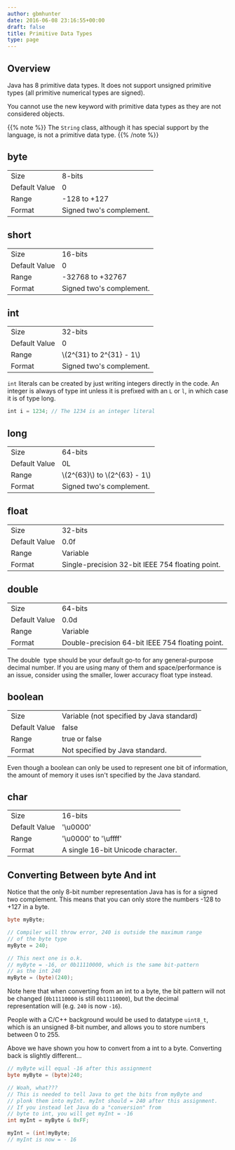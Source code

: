 ```yaml
---
author: gbmhunter
date: 2016-06-08 23:16:55+00:00
draft: false
title: Primitive Data Types
type: page
---
```


## Overview

Java has 8 primitive data types. It does not support unsigned primitive types (all primitive numerical types are signed).

You cannot use the new keyword with primitive data types as they are not considered objects.

{{% note %}}
The `String` class, although it has special support by the language, is not a primitive data type.
{{% /note %}}

## byte

<table><tbody ><tr >
<td >Size
</td>
<td >8-bits
</td></tr><tr >
<td >Default Value
</td>
<td >0
</td></tr><tr >
<td >Range
</td>
<td >-128 to +127
</td></tr><tr >
<td >Format
</td>
<td >Signed two's complement.
</td></tr></tbody></table>

## short

<table><tbody ><tr >
<td >Size
</td>
<td >16-bits
</td></tr><tr >
<td >Default Value
</td>
<td >0
</td></tr><tr >
<td >Range
</td>
<td >-32768 to +32767
</td></tr><tr >
<td >Format
</td>
<td >Signed two's complement.
</td></tr></tbody></table>

## int

<table><tbody ><tr >
<td >Size
</td>
<td >32-bits
</td></tr><tr >
<td >Default Value
</td>
<td >0
</td></tr><tr >
<td >Range
</td>
<td >\(2^{31} to 2^{31} - 1\)
</td></tr><tr >
<td >Format
</td>
<td >Signed two's complement.
</td></tr></tbody></table>

`int` literals can be created by just writing integers directly in the code. An integer is always of type int unless it is prefixed with an `L` or `l`, in which case it is of type long.
    
```java
int i = 1234; // The 1234 is an integer literal
```

## long

<table><tbody ><tr >
<td >Size
</td>
<td >64-bits
</td></tr><tr >
<td >Default Value
</td>
<td >0L
</td></tr><tr >
<td >Range
</td>
<td >\(2^{63}\) to \(2^{63} - 1\)
</td></tr><tr >
<td >Format
</td>
<td >Signed two's complement.
</td></tr></tbody></table>

## float

<table><tbody ><tr >
<td >Size
</td>
<td >32-bits
</td></tr><tr >
<td >Default Value
</td>
<td >0.0f
</td></tr><tr >
<td >Range
</td>
<td >Variable
</td></tr><tr >
<td >Format
</td>
<td >Single-precision 32-bit IEEE 754 floating point.
</td></tr></tbody></table>

## double

<table><tbody ><tr >
<td >Size
</td>
<td >64-bits
</td></tr><tr >
<td >Default Value
</td>
<td >0.0d
</td></tr><tr >
<td >Range
</td>
<td >Variable
</td></tr><tr >
<td >Format
</td>
<td >Double-precision 64-bit IEEE 754 floating point.
</td></tr></tbody></table>

The double  type should be your default go-to for any general-purpose decimal number. If you are using many of them and space/performance is an issue, consider using the smaller, lower accuracy float type instead.

## boolean

<table><tbody ><tr >
<td >Size
</td>
<td >Variable (not specified by Java standard)
</td></tr><tr >
<td >Default Value
</td>
<td >false
</td></tr><tr >
<td >Range
</td>
<td >true or false
</td></tr><tr >
<td >Format
</td>
<td >Not specified by Java standard.
</td></tr></tbody></table>

Even though a boolean can only be used to represent one bit of information, the amount of memory it uses isn't specified by the Java standard.

## char

<table><tbody ><tr >
<td >Size
</td>
<td >16-bits
</td></tr><tr >
<td >Default Value
</td>
<td >'\u0000'
</td></tr><tr >
<td >Range
</td>
<td >'\u0000' to '\uffff'
</td></tr><tr >
<td >Format
</td>
<td >A single 16-bit Unicode character.
</td></tr></tbody></table>

## Converting Between byte And int

Notice that the only 8-bit number representation Java has is for a signed two complement. This means that you can only store the numbers -128 to +127 in a byte.

```java
byte myByte;

// Compiler will throw error, 240 is outside the maximum range
// of the byte type
myByte = 240;  

// This next one is o.k.
// myByte = -16, or 0b11110000, which is the same bit-pattern
// as the int 240
myByte = (byte)(240);
```

Note here that when converting from an int to a byte, the bit pattern will not be changed (`0b11110000` is still `0b11110000`), but the decimal representation will (e.g. `240` is now `-16`).

People with a C/C++ background would be used to datatype `uint8_t`, which is an unsigned 8-bit number, and allows you to store numbers between 0 to 255.

Above we have shown you how to convert from a int to a byte. Converting back is slightly different...

```java
// myByte will equal -16 after this assignment
byte myByte = (byte)240;

// Woah, what???
// This is needed to tell Java to get the bits from myByte and 
// plonk them into myInt. myInt should = 240 after this assignment.
// If you instead let Java do a "conversion" from
// byte to int, you will get myInt = -16
int myInt = myByte & 0xFF;

myInt = (int)myByte;
// myInt is now = - 16
```
